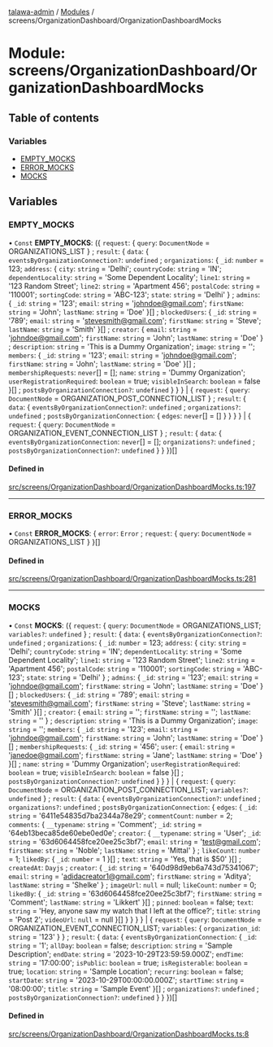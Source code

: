 [talawa-admin](../README.md) / [Modules](../modules.md) / screens/OrganizationDashboard/OrganizationDashboardMocks

# Module: screens/OrganizationDashboard/OrganizationDashboardMocks

## Table of contents

### Variables

- [EMPTY\_MOCKS](screens_OrganizationDashboard_OrganizationDashboardMocks.md#empty_mocks)
- [ERROR\_MOCKS](screens_OrganizationDashboard_OrganizationDashboardMocks.md#error_mocks)
- [MOCKS](screens_OrganizationDashboard_OrganizationDashboardMocks.md#mocks)

## Variables

### EMPTY\_MOCKS

• `Const` **EMPTY\_MOCKS**: (\{ `request`: \{ `query`: `DocumentNode` = ORGANIZATIONS\_LIST \} ; `result`: \{ `data`: \{ `eventsByOrganizationConnection?`: `undefined` ; `organizations`: \{ `_id`: `number` = 123; `address`: \{ `city`: `string` = 'Delhi'; `countryCode`: `string` = 'IN'; `dependentLocality`: `string` = 'Some Dependent Locality'; `line1`: `string` = '123 Random Street'; `line2`: `string` = 'Apartment 456'; `postalCode`: `string` = '110001'; `sortingCode`: `string` = 'ABC-123'; `state`: `string` = 'Delhi' \} ; `admins`: \{ `_id`: `string` = '123'; `email`: `string` = 'johndoe@gmail.com'; `firstName`: `string` = 'John'; `lastName`: `string` = 'Doe' \}[] ; `blockedUsers`: \{ `_id`: `string` = '789'; `email`: `string` = 'stevesmith@gmail.com'; `firstName`: `string` = 'Steve'; `lastName`: `string` = 'Smith' \}[] ; `creator`: \{ `email`: `string` = 'johndoe@gmail.com'; `firstName`: `string` = 'John'; `lastName`: `string` = 'Doe' \} ; `description`: `string` = 'This is a Dummy Organization'; `image`: `string` = ''; `members`: \{ `_id`: `string` = '123'; `email`: `string` = 'johndoe@gmail.com'; `firstName`: `string` = 'John'; `lastName`: `string` = 'Doe' \}[] ; `membershipRequests`: `never`[] = []; `name`: `string` = 'Dummy Organization'; `userRegistrationRequired`: `boolean` = true; `visibleInSearch`: `boolean` = false \}[] ; `postsByOrganizationConnection?`: `undefined`  \}  \}  \} \| \{ `request`: \{ `query`: `DocumentNode` = ORGANIZATION\_POST\_CONNECTION\_LIST \} ; `result`: \{ `data`: \{ `eventsByOrganizationConnection?`: `undefined` ; `organizations?`: `undefined` ; `postsByOrganizationConnection`: \{ `edges`: `never`[] = [] \}  \}  \}  \} \| \{ `request`: \{ `query`: `DocumentNode` = ORGANIZATION\_EVENT\_CONNECTION\_LIST \} ; `result`: \{ `data`: \{ `eventsByOrganizationConnection`: `never`[] = []; `organizations?`: `undefined` ; `postsByOrganizationConnection?`: `undefined`  \}  \}  \})[]

#### Defined in

[src/screens/OrganizationDashboard/OrganizationDashboardMocks.ts:197](https://github.com/skbhagat0502/talawa-admin/blob/eb9b2df/src/screens/OrganizationDashboard/OrganizationDashboardMocks.ts#L197)

___

### ERROR\_MOCKS

• `Const` **ERROR\_MOCKS**: \{ `error`: `Error` ; `request`: \{ `query`: `DocumentNode` = ORGANIZATIONS\_LIST \}  \}[]

#### Defined in

[src/screens/OrganizationDashboard/OrganizationDashboardMocks.ts:281](https://github.com/skbhagat0502/talawa-admin/blob/eb9b2df/src/screens/OrganizationDashboard/OrganizationDashboardMocks.ts#L281)

___

### MOCKS

• `Const` **MOCKS**: (\{ `request`: \{ `query`: `DocumentNode` = ORGANIZATIONS\_LIST; `variables?`: `undefined`  \} ; `result`: \{ `data`: \{ `eventsByOrganizationConnection?`: `undefined` ; `organizations`: \{ `_id`: `number` = 123; `address`: \{ `city`: `string` = 'Delhi'; `countryCode`: `string` = 'IN'; `dependentLocality`: `string` = 'Some Dependent Locality'; `line1`: `string` = '123 Random Street'; `line2`: `string` = 'Apartment 456'; `postalCode`: `string` = '110001'; `sortingCode`: `string` = 'ABC-123'; `state`: `string` = 'Delhi' \} ; `admins`: \{ `_id`: `string` = '123'; `email`: `string` = 'johndoe@gmail.com'; `firstName`: `string` = 'John'; `lastName`: `string` = 'Doe' \}[] ; `blockedUsers`: \{ `_id`: `string` = '789'; `email`: `string` = 'stevesmith@gmail.com'; `firstName`: `string` = 'Steve'; `lastName`: `string` = 'Smith' \}[] ; `creator`: \{ `email`: `string` = ''; `firstName`: `string` = ''; `lastName`: `string` = '' \} ; `description`: `string` = 'This is a Dummy Organization'; `image`: `string` = ''; `members`: \{ `_id`: `string` = '123'; `email`: `string` = 'johndoe@gmail.com'; `firstName`: `string` = 'John'; `lastName`: `string` = 'Doe' \}[] ; `membershipRequests`: \{ `_id`: `string` = '456'; `user`: \{ `email`: `string` = 'janedoe@gmail.com'; `firstName`: `string` = 'Jane'; `lastName`: `string` = 'Doe' \}  \}[] ; `name`: `string` = 'Dummy Organization'; `userRegistrationRequired`: `boolean` = true; `visibleInSearch`: `boolean` = false \}[] ; `postsByOrganizationConnection?`: `undefined`  \}  \}  \} \| \{ `request`: \{ `query`: `DocumentNode` = ORGANIZATION\_POST\_CONNECTION\_LIST; `variables?`: `undefined`  \} ; `result`: \{ `data`: \{ `eventsByOrganizationConnection?`: `undefined` ; `organizations?`: `undefined` ; `postsByOrganizationConnection`: \{ `edges`: \{ `_id`: `string` = '6411e54835d7ba2344a78e29'; `commentCount`: `number` = 2; `comments`: \{ `__typename`: `string` = 'Comment'; `_id`: `string` = '64eb13beca85de60ebe0ed0e'; `creator`: \{ `__typename`: `string` = 'User'; `_id`: `string` = '63d6064458fce20ee25c3bf7'; `email`: `string` = 'test@gmail.com'; `firstName`: `string` = 'Noble'; `lastName`: `string` = 'Mittal' \} ; `likeCount`: `number` = 1; `likedBy`: \{ `_id`: `number` = 1 \}[] ; `text`: `string` = 'Yes, that is $50' \}[] ; `createdAt`: `Dayjs` ; `creator`: \{ `_id`: `string` = '640d98d9eb6a743d75341067'; `email`: `string` = 'adidacreator1@gmail.com'; `firstName`: `string` = 'Aditya'; `lastName`: `string` = 'Shelke' \} ; `imageUrl`: ``null`` = null; `likeCount`: `number` = 0; `likedBy`: \{ `_id`: `string` = '63d6064458fce20ee25c3bf7'; `firstName`: `string` = 'Comment'; `lastName`: `string` = 'Likkert' \}[] ; `pinned`: `boolean` = false; `text`: `string` = 'Hey, anyone saw my watch that I left at the office?'; `title`: `string` = 'Post 2'; `videoUrl`: ``null`` = null \}[]  \}  \}  \}  \} \| \{ `request`: \{ `query`: `DocumentNode` = ORGANIZATION\_EVENT\_CONNECTION\_LIST; `variables`: \{ `organization_id`: `string` = '123' \}  \} ; `result`: \{ `data`: \{ `eventsByOrganizationConnection`: \{ `_id`: `string` = '1'; `allDay`: `boolean` = false; `description`: `string` = 'Sample Description'; `endDate`: `string` = '2023-10-29T23:59:59.000Z'; `endTime`: `string` = '17:00:00'; `isPublic`: `boolean` = true; `isRegisterable`: `boolean` = true; `location`: `string` = 'Sample Location'; `recurring`: `boolean` = false; `startDate`: `string` = '2023-10-29T00:00:00.000Z'; `startTime`: `string` = '08:00:00'; `title`: `string` = 'Sample Event' \}[] ; `organizations?`: `undefined` ; `postsByOrganizationConnection?`: `undefined`  \}  \}  \})[]

#### Defined in

[src/screens/OrganizationDashboard/OrganizationDashboardMocks.ts:8](https://github.com/skbhagat0502/talawa-admin/blob/eb9b2df/src/screens/OrganizationDashboard/OrganizationDashboardMocks.ts#L8)
